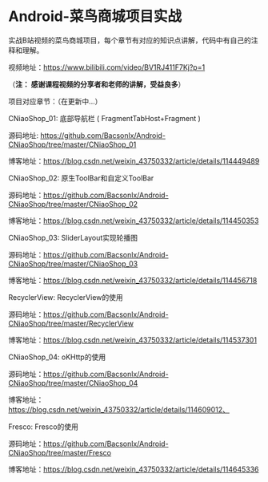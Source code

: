 # **Android-菜鸟商城项目实战**

实战B站视频的菜鸟商城项目，每个章节有对应的知识点讲解，代码中有自己的注释和理解。

视频地址：https://www.bilibili.com/video/BV1RJ411F7Kj?p=1

（**注： 感谢课程视频的分享者和老师的讲解，受益良多**）

项目对应章节：（在更新中…）

CNiaoShop_01: 底部导航栏 ( FragmentTabHost+Fragment )

源码地址: https://github.com/Bacsonlx/Android-CNiaoShop/tree/master/CNiaoShop_01

博客地址：https://blog.csdn.net/weixin_43750332/article/details/114449489

CNiaoShop_02: 原生ToolBar和自定义ToolBar

源码地址：https://github.com/Bacsonlx/Android-CNiaoShop/tree/master/CNiaoShop_02

博客地址：https://blog.csdn.net/weixin_43750332/article/details/114450353

CNiaoShop_03: SliderLayout实现轮播图

源码地址：https://github.com/Bacsonlx/Android-CNiaoShop/tree/master/CNiaoShop_03

博客地址：https://blog.csdn.net/weixin_43750332/article/details/114456718

RecyclerView: RecyclerView的使用

源码地址：https://github.com/Bacsonlx/Android-CNiaoShop/tree/master/RecyclerView

博客地址：https://blog.csdn.net/weixin_43750332/article/details/114537301

CNiaoShop_04: oKHttp的使用

源码地址：https://github.com/Bacsonlx/Android-CNiaoShop/tree/master/CNiaoShop_04

博客地址：https://blog.csdn.net/weixin_43750332/article/details/114609012、

Fresco: Fresco的使用

源码地址：https://github.com/Bacsonlx/Android-CNiaoShop/tree/master/Fresco

博客地址：https://blog.csdn.net/weixin_43750332/article/details/114645336